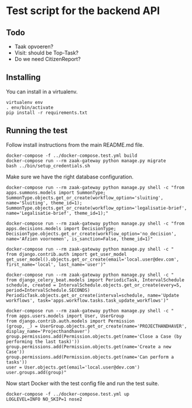# Test script for the backend API

## Todo

- Taak opvoeren?
- Visit: should be Top-Task?
- Do we need CitizenReport?

## Installing

You can install in a virtualenv.

```
virtualenv env
. env/bin/activate
pip install -r requirements.txt
```

## Running the test

Follow install instructions from the main README.md file.

```
docker-compose -f ../docker-compose.test.yml build
docker-compose run --rm zaak-gateway python manage.py migrate
bash ../bin/setup_credentials.sh
```

Make sure we have the right database configuration.

```shell
docker-compose run --rm zaak-gateway python manage.py shell -c "from apps.summons.models import SummonType; SummonType.objects.get_or_create(workflow_option='sluiting', name='Sluiting', theme_id=1); SummonType.objects.get_or_create(workflow_option='legalisatie-brief', name='Legalisatie-brief', theme_id=1);"

docker-compose run --rm zaak-gateway python manage.py shell -c "from apps.decisions.models import DecisionType; DecisionType.objects.get_or_create(workflow_option='no_decision', name='Afzien voornemen', is_sanction=False, theme_id=1)"

docker-compose run --rm zaak-gateway python manage.py shell -c "
from django.contrib.auth import get_user_model
get_user_model().objects.get_or_create(email='local.user@dev.com', first_name='local', last_name='user')"

docker-compose run --rm zaak-gateway python manage.py shell -c "
from django_celery_beat.models import PeriodicTask, IntervalSchedule
schedule, created = IntervalSchedule.objects.get_or_create(every=5, period=IntervalSchedule.SECONDS)
PeriodicTask.objects.get_or_create(interval=schedule, name='Update workflows', task='apps.workflow.tasks.task_update_workflows')"

docker-compose run --rm zaak-gateway python manage.py shell -c "
from apps.users.models import User, UserGroup
from django.contrib.auth.models import Permission
(group, _) = UserGroup.objects.get_or_create(name='PROJECTHANDHAVER', display_name='Projecthandhaver')
group.permissions.add(Permission.objects.get(name='Close a Case (by performing the last task)'))
group.permissions.add(Permission.objects.get(name='Create a new Case'))
group.permissions.add(Permission.objects.get(name='Can perform a tasks'))
user = User.objects.get(email='local.user@dev.com')
user.groups.add(group)"
```

Now start Docker with the test config file and run the test suite.

```
docker-compose -f ../docker-compose.test.yml up
LOGLEVEL=INFO NO_SKIP=1 nose2
```
